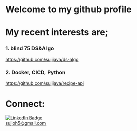 # Welcome to my github profile #

# My recent interests are;  
### 1. blind 75 DS&Algo 
https://github.com/sujijava/ds-algo

### 2. Docker, CICD, Python 
https://github.com/sujijava/recipe-api

# Connect:

[![LinkedIn Badge](https://img.shields.io/badge/LinkedIn-Profile-informational?style=flat&logo=linkedin&logoColor=white&color=0D76A8)](https://www.linkedin.com/in/sujioh)
<br>
sujioh5@gmail.com
